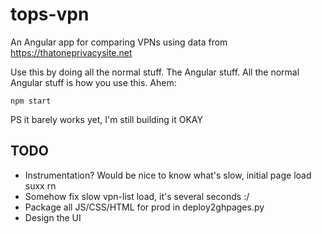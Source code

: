 # tops-vpn

An Angular app for comparing VPNs using data from <https://thatoneprivacysite.net>

Use this by doing all the normal stuff. The Angular stuff. All the normal Angular stuff is how you use this. Ahem:

    npm start

PS it barely works yet, I'm still building it OKAY

## TODO

 - Instrumentation? Would be nice to know what's slow, initial page load suxx rn
 - Somehow fix slow vpn-list load, it's several seconds :/
 - Package all JS/CSS/HTML for prod in deploy2ghpages.py
 - Design the UI

